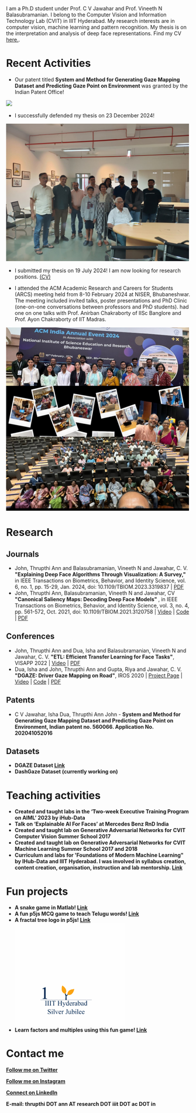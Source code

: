 

I am a Ph.D student under Prof. C V Jawahar and Prof. Vineeth N Balasubramanian. I belong to the Computer Vision and Information Technology Lab (CVIT) in IIIT Hyderabad. My research interests are in computer vision, machine learning and pattern recognition. My thesis is on the interpretation and analysis of deep face representations. Find my CV <a href="/assets/doc/CV.pdf" download="download">here.</a>.

# Recent Activities
* Our patent titled <b>System and Method for Generating Gaze Mapping Dataset and Predicting Gaze Point on Environment </b> was granted by the Indian Patent Office!
<img src="/assets/img/patent_combined.png" width="500"> 

* I successfully defended my thesis on 23 December 2024!
<img src="/assets/img/thesisparty.jpg" width="500" />

* I submitted my thesis on 19 July 2024! I am now looking for research positions. <a href="/assets/doc/CV.pdf" download="download">(CV)</a>

* I attended the ACM Academic Research and Careers for Students (ARCS) meeting held from 8-10 February 2024 at NISER, Bhubaneshwar. The meeting included invited talks, poster presentations and PhD Clinic (one-on-one conversations between professors and PhD students).  had one on one talks with Prof. Anirban Chakraborty of IISc Banglore and Prof. Ayon Chakraborty of IIT Madras.
<img src="/assets/img/ARCS2024.jpg" width="500" />

# Research
## Journals
* John, Thrupthi Ann and Balasubramanian, Vineeth N and Jawahar, C. V. <b> "Explaining Deep Face Algorithms Through Visualization: A Survey," </b> in IEEE Transactions on Biometrics, Behavior, and Identity Science, vol. 6, no. 1, pp. 15-29, Jan. 2024, doi: 10.1109/TBIOM.2023.3319837 | [PDF](https://arxiv.org/pdf/2309.14715.pdf)
* John, Thrupthi Ann, Balasubramanian, Vineeth N and Jawahar, CV <b>"Canonical Saliency Maps: Decoding Deep Face Models" </b>, in IEEE Transactions on Biometrics, Behavior, and Identity Science, vol. 3, no. 4, pp. 561-572, Oct. 2021, doi: 10.1109/TBIOM.2021.3120758 | [Video](https://youtu.be/-36xg7KWrDE) | [Code](https://codeocean.com/capsule/2602708/tree/v1) | [PDF](https://arxiv.org/abs/2105.01386)

## Conferences
* John, Thrupthi Ann and Dua, Isha and Balasubramanian, Vineeth N and Jawahar, C. V. <b>"ETL: Efficient Transfer Learning for Face Tasks"</b>, VISAPP 2022 | [Video](https://www.youtube.com/watch?v=AfrV8P_IMGU&t=2s) | [PDF](http://cdn.iiit.ac.in/cdn/cvit.iiit.ac.in/images/ConferencePapers/2022/ETL_VISSAP.pdf)
* Dua, Isha and John, Thrupthi Ann and Gupta, Riya and Jawahar, C. V. <b>"DGAZE: Driver Gaze Mapping on Road"</b>, IROS 2020 | [Project Page](http://cvit.iiit.ac.in/research/projects/cvit-projects/dgaze) | [Video](https://youtu.be/EoDkxqOhnoQ) | [Code](https://github.com/duaisha/DGAZE) | [PDF](http://cdn.iiit.ac.in/cdn/cvit.iiit.ac.in/images/Projects/DGAZE/paper.pdf)

## Patents
* C V Jawahar, Isha Dua, Thrupthi Ann John - <b>System and Method for Generating Gaze Mapping Dataset and Predicting Gaze Point on Environment<b>, Indian patent no. 560066. Application No. 202041052016

## Datasets
* DGAZE Dataset [Link](http://cvit.iiit.ac.in/research/projects/cvit-projects/dgaze)
* DashGaze Dataset (currently working on)



# Teaching activities
*	Created and taught labs in the ‘Two-week Executive Training Program on AIML’ 2023 by iHub-Data
*	Talk on ‘Explainable AI For Faces’ at Mercedes Benz RnD India
*	Created and taught lab on Generative Adversarial Networks for CVIT Computer Vision Summer School 2017
*	Created and taught lab on Generative Adversarial Networks for CVIT Machine Learning Summer School 2017 and 2018
* Curriculum and labs for 'Foundations of Modern Machine Learning" by IHub-Data and IIIT Hyderabad. I was involved in syllabus creation, content creation, organisation, instruction and lab mentorship. [Link](https://ihub-data.iiit.ac.in/mml2021/)

# Fun projects
* A snake game in Matlab! [Link](https://github.com/ThrupthiAnn/SnakeAI)
* A fun p5js MCQ game to teach Telugu words! [Link](https://editor.p5js.org/ThrupthiAnn/full/7vWC9-uvU)
* A fractal tree logo in p5js! [Link](https://editor.p5js.org/ThrupthiAnn/full/N8na5BnjS) <img src="/assets/img/lightgif.gif" width="300" />
* Learn factors and multiples using this fun game! [Link](https://editor.p5js.org/ThrupthiAnn/full/tKwT6UkL5)

# Contact me
<p><a href="twitter.com/annthrupthi" class="btn btn-info btn-block" target="_blank"><i class="icon-comment icon-white"></i> Follow me on Twitter</a></p>
<p><a href="https://www.instagram.com/thrupthiann/" class="btn btn-warning btn-block" target="_blank"><i class="icon-picture icon-white"></i> Follow me on Instagram</a></p>
<p><a href="https://www.linkedin.com/in/thrupthi-ann-john/?originalSubdomain=in" class="btn btn-primary btn-block" target="_blank"><i class="icon-briefcase icon-white"></i> Connect on LinkedIn</a></p>
E-mail: thrupthi DOT ann AT research DOT iiit DOT ac DOT in

